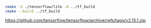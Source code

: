 ```bash
cmake -S ./tensorflow/lite -B ../tf_build
cmake --build ../tf_build
```


https://github.com/tensorflow/tensorflow/archive/refs/tags/v2.15.1.zip